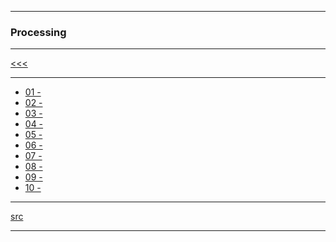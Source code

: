 
---

### Processing 

---

[<<<](https://github.com/ttltrk/ELSE/blob/master/PRF/BMA/BMA.MD)

---

* <a href="#">01 -</a>
* <a href="#">02 -</a>
* <a href="#">03 -</a>
* <a href="#">04 -</a>
* <a href="#">05 -</a>
* <a href="#">06 -</a>
* <a href="#">07 -</a>
* <a href="#">08 -</a>
* <a href="#">09 -</a>
* <a href="#">10 -</a>

---

[src]()

---
